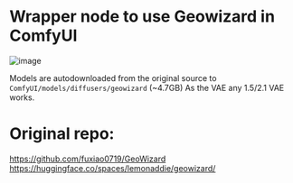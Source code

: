 # Wrapper node to use Geowizard in ComfyUI

![image](https://github.com/kijai/ComfyUI-Geowizard/assets/40791699/abb34255-da7b-43c1-97bf-6c3ce6f7aa88)

Models are autodownloaded from the original source to `ComfyUI/models/diffusers/geowizard` (~4.7GB)
As the VAE any 1.5/2.1 VAE works.

# Original repo:
https://github.com/fuxiao0719/GeoWizard
https://huggingface.co/spaces/lemonaddie/geowizard/
